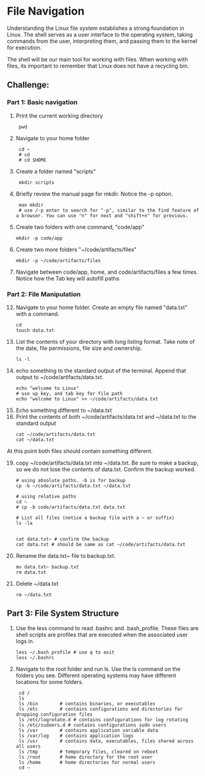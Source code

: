 # File Navigation

Understanding the Linux file system establishes a strong foundation in Linux. 
The shell serves as a user interface to the operating system, taking commands from the user, interpreting them, and passing them to the kernel for execution.

The shell will be our main tool for working with files. When working with files, its important to remember that Linux does not have a recycling bin.

## Challenge:


### Part 1: Basic navigation

1. Print the current working directory
   ```
    pwd
   ```
3. Navigate to your home folder
   ```
    cd ~
    # cd
    # cd $HOME
   ```
5. Create a folder named "scripts"
   ```
    mkdir scripts
   ```
7. Briefly review the manual page for mkdir. Notice the -p option.
   ```
    man mkdir
    # use /-p enter to search for "-p", similar to the find feature of a browser. You can use "n" for next and "shift+n" for previous.
   ```
9. Create two folders with one command, "code/app"
    ```
    mkdir -p code/app
    ```
11. Create two more folders "~/code/artifacts/files"
    ```
    mkdir -p ~/code/artifacts/files
    ```
13. Navigate between code/app, home, and code/artifacts/files a few times. Notice how the Tab key will autofill paths.


### Part 2: File Manipulation 

12. Navigate to your home folder. Create an empty file named "data.txt" with a command.
    ```
    cd
    touch data.txt
    ```
14. List the contents of your directory with long listing format. Take note of the date, file permissions, file size and ownership.
    ```
    ls -l
    ```
16. echo something to the standard output of the terminal. Append that output to ~/code/artifacts/data.txt.
    ```
    echo "welcome to Linux"
    # use up key, and tab key for file path
    echo "welcome to Linux" >> ~/code/artifacts/data.txt
    ```
17. Echo something different to ~/data.txt
18. Print the contents of both ~/code/artifacts/data.txt and ~/data.txt to the standard output
    ```
    cat ~/code/artifacts/data.txt
    cat ~/data.txt
    ```

At this point both files should contain something different. 

    
19. copy ~/code/artifacts/data.txt into ~/data.txt. Be sure to make a backup, so we do not lose the contents of data.txt. Confirm the backup worked.
    ```
    # using absolute paths. -b is for backup
    cp -b ~/code/artifacts/data.txt ~/data.txt

    # using relative paths
    cd ~
    # cp -b code/artifacts/data.txt data.txt

    # List all files (notice a backup file with a ~ or suffix)
    ls -la


    cat data.txt~ # confirm the backup
    cat data.txt # should be same as cat ~/code/artifacts/data.txt
    ```
20. Rename the data.txt~ file to backup.txt.
    ```
    mv data.txt~ backup.txt
    rm data.txt
    ```

20. Delete ~/data.txt
    ```
    rm ~/data.txt
    ```

## Part 3: File System Structure
    
1. Use the less command to read .bashrc and .bash_profile. These files are shell scripts are profiles that are executed when the associated user logs in.
    ```
    less ~/.bash_profile # use q to exit
    less ~/.bashrc
    ```
2. Navigate to the root folder and run ls. Use the ls command on the folders you see. Different operating systems may have different locations for some folders.
   ```
    cd /
    ls
    ls /bin        # contains binaries, or executables
    ls /etc        # contains configurations and directories for dropping configuration files
    ls /etc/logrotate.d # contains configurations for log rotating
    ls /etc/sudoers.d # contains configurations sudo users 
    ls /var        # contains application variable data
    ls /var/log    # contains application logs
    ls /usr        # contains data, executables, files shared across all users
    ls /tmp        # temporary files, cleared on reboot
    ls /root       # home directory for the root user
    ls /home       # home directories for normal users
    cd ~
   ```

